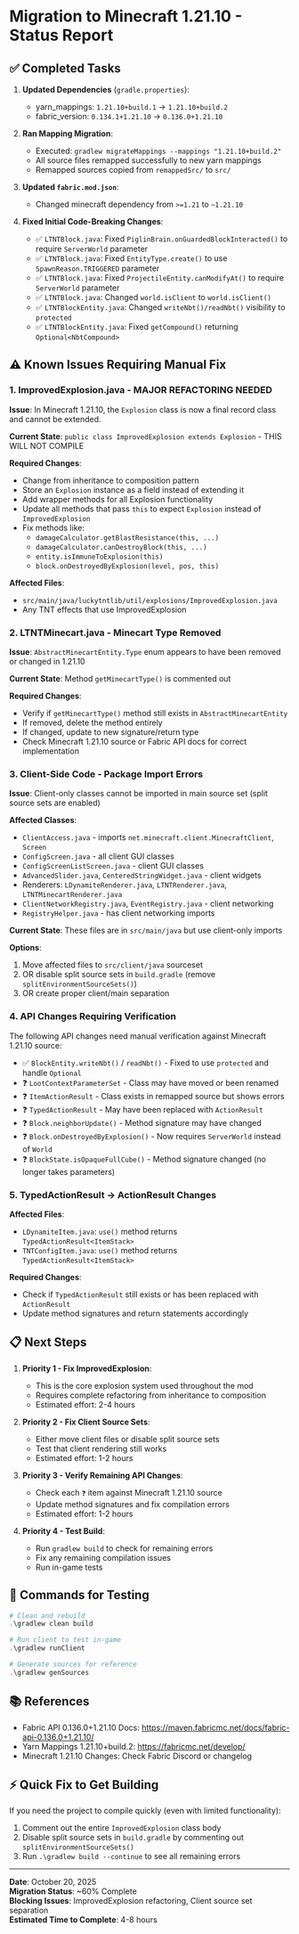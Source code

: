 # Migration to Minecraft 1.21.10 - Status Report

## ✅ Completed Tasks

1. **Updated Dependencies** (`gradle.properties`):
   - yarn_mappings: `1.21.10+build.1` → `1.21.10+build.2`
   - fabric_version: `0.134.1+1.21.10` → `0.136.0+1.21.10`

2. **Ran Mapping Migration**:
   - Executed: `gradlew migrateMappings --mappings "1.21.10+build.2"`
   - All source files remapped successfully to new yarn mappings
   - Remapped sources copied from `remappedSrc/` to `src/`

3. **Updated `fabric.mod.json`**:
   - Changed minecraft dependency from `>=1.21` to `~1.21.10`

4. **Fixed Initial Code-Breaking Changes**:
   - ✅ `LTNTBlock.java`: Fixed `PiglinBrain.onGuardedBlockInteracted()` to require `ServerWorld` parameter
   - ✅ `LTNTBlock.java`: Fixed `EntityType.create()` to use `SpawnReason.TRIGGERED` parameter
   - ✅ `LTNTBlock.java`: Fixed `ProjectileEntity.canModifyAt()` to require `ServerWorld` parameter  
   - ✅ `LTNTBlock.java`: Changed `world.isClient` to `world.isClient()`
   - ✅ `LTNTBlockEntity.java`: Changed `writeNbt()/readNbt()` visibility to `protected`
   - ✅ `LTNTBlockEntity.java`: Fixed `getCompound()` returning `Optional<NbtCompound>`

## ⚠️ Known Issues Requiring Manual Fix

### 1. **ImprovedExplosion.java** - MAJOR REFACTORING NEEDED
**Issue**: In Minecraft 1.21.10, the `Explosion` class is now a final record class and cannot be extended.

**Current State**: `public class ImprovedExplosion extends Explosion` - THIS WILL NOT COMPILE

**Required Changes**:
- Change from inheritance to composition pattern
- Store an `Explosion` instance as a field instead of extending it
- Add wrapper methods for all Explosion functionality
- Update all methods that pass `this` to expect `Explosion` instead of `ImprovedExplosion`
- Fix methods like:
  - `damageCalculator.getBlastResistance(this, ...)` 
  - `damageCalculator.canDestroyBlock(this, ...)`
  - `entity.isImmuneToExplosion(this)`
  - `block.onDestroyedByExplosion(level, pos, this)`

**Affected Files**:
- `src/main/java/luckytntlib/util/explosions/ImprovedExplosion.java`
- Any TNT effects that use ImprovedExplosion

### 2. **LTNTMinecart.java** - Minecart Type Removed
**Issue**: `AbstractMinecartEntity.Type` enum appears to have been removed or changed in 1.21.10

**Current State**: Method `getMinecartType()` is commented out

**Required Changes**:
- Verify if `getMinecartType()` method still exists in `AbstractMinecartEntity`
- If removed, delete the method entirely
- If changed, update to new signature/return type
- Check Minecraft 1.21.10 source or Fabric API docs for correct implementation

### 3. **Client-Side Code** - Package Import Errors
**Issue**: Client-only classes cannot be imported in main source set (split source sets are enabled)

**Affected Classes**:
- `ClientAccess.java` - imports `net.minecraft.client.MinecraftClient`, `Screen`
- `ConfigScreen.java` - all client GUI classes
- `ConfigScreenListScreen.java` - client GUI classes
- `AdvancedSlider.java`, `CenteredStringWidget.java` - client widgets  
- Renderers: `LDynamiteRenderer.java`, `LTNTRenderer.java`, `LTNTMinecartRenderer.java`
- `ClientNetworkRegistry.java`, `EventRegistry.java` - client networking
- `RegistryHelper.java` - has client networking imports

**Current State**: These files are in `src/main/java` but use client-only imports

**Options**:
1. Move affected files to `src/client/java` sourceset
2. OR disable split source sets in `build.gradle` (remove `splitEnvironmentSourceSets()`)
3. OR create proper client/main separation

### 4. **API Changes Requiring Verification**
The following API changes need manual verification against Minecraft 1.21.10 source:

- ✅ `BlockEntity.writeNbt()` / `readNbt()` - Fixed to use `protected` and handle `Optional`
- ❓ `LootContextParameterSet` - Class may have moved or been renamed
- ❓ `ItemActionResult` - Class exists in remapped source but shows errors
- ❓ `TypedActionResult` - May have been replaced with `ActionResult`
- ❓ `Block.neighborUpdate()` - Method signature may have changed
- ❓ `Block.onDestroyedByExplosion()` - Now requires `ServerWorld` instead of `World`
- ❓ `BlockState.isOpaqueFullCube()` - Method signature changed (no longer takes parameters)

### 5. **TypedActionResult → ActionResult Changes**
**Affected Files**:
- `LDynamiteItem.java`: `use()` method returns `TypedActionResult<ItemStack>`
- `TNTConfigItem.java`: `use()` method returns `TypedActionResult<ItemStack>`

**Required Changes**:
- Check if `TypedActionResult` still exists or has been replaced with `ActionResult`
- Update method signatures and return statements accordingly

## 📋 Next Steps

1. **Priority 1 - Fix ImprovedExplosion**:
   - This is the core explosion system used throughout the mod
   - Requires complete refactoring from inheritance to composition
   - Estimated effort: 2-4 hours

2. **Priority 2 - Fix Client Source Sets**:
   - Either move client files or disable split source sets
   - Test that client rendering still works
   - Estimated effort: 1-2 hours

3. **Priority 3 - Verify Remaining API Changes**:
   - Check each `❓` item against Minecraft 1.21.10 source
   - Update method signatures and fix compilation errors
   - Estimated effort: 1-2 hours

4. **Priority 4 - Test Build**:
   - Run `gradlew build` to check for remaining errors
   - Fix any remaining compilation issues
   - Run in-game tests

## 🔧 Commands for Testing

```powershell
# Clean and rebuild
.\gradlew clean build

# Run client to test in-game
.\gradlew runClient

# Generate sources for reference
.\gradlew genSources
```

## 📚 References

- Fabric API 0.136.0+1.21.10 Docs: https://maven.fabricmc.net/docs/fabric-api-0.136.0+1.21.10/
- Yarn Mappings 1.21.10+build.2: https://fabricmc.net/develop/
- Minecraft 1.21.10 Changes: Check Fabric Discord or changelog

## ⚡ Quick Fix to Get Building

If you need the project to compile quickly (even with limited functionality):

1. Comment out the entire `ImprovedExplosion` class body
2. Disable split source sets in `build.gradle` by commenting out `splitEnvironmentSourceSets()`
3. Run `.\gradlew build --continue` to see all remaining errors

---

**Date**: October 20, 2025  
**Migration Status**: ~60% Complete  
**Blocking Issues**: ImprovedExplosion refactoring, Client source set separation  
**Estimated Time to Complete**: 4-8 hours
